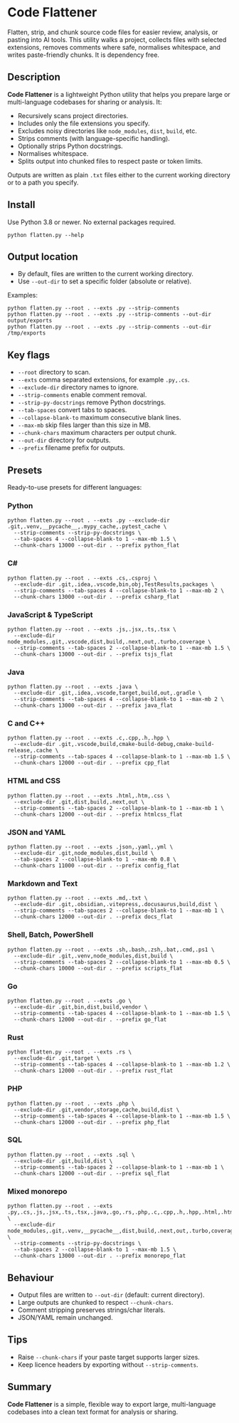 # Code Flattener

Flatten, strip, and chunk source code files for easier review, analysis, or pasting into AI tools. This utility walks a project, collects files with selected extensions, removes comments where safe, normalises whitespace, and writes paste-friendly chunks. It is dependency free.

## Description

**Code Flattener** is a lightweight Python utility that helps you prepare large or multi-language codebases for sharing or analysis. It:

* Recursively scans project directories.
* Includes only the file extensions you specify.
* Excludes noisy directories like `node_modules`, `dist`, `build`, etc.
* Strips comments (with language-specific handling).
* Optionally strips Python docstrings.
* Normalises whitespace.
* Splits output into chunked files to respect paste or token limits.

Outputs are written as plain `.txt` files either to the current working directory or to a path you specify.

## Install

Use Python 3.8 or newer. No external packages required.

```
python flatten.py --help
```

## Output location

* By default, files are written to the current working directory.
* Use `--out-dir` to set a specific folder (absolute or relative).

Examples:

```
python flatten.py --root . --exts .py --strip-comments
python flatten.py --root . --exts .py --strip-comments --out-dir output/exports
python flatten.py --root . --exts .py --strip-comments --out-dir /tmp/exports
```

## Key flags

* `--root` directory to scan.
* `--exts` comma separated extensions, for example `.py,.cs`.
* `--exclude-dir` directory names to ignore.
* `--strip-comments` enable comment removal.
* `--strip-py-docstrings` remove Python docstrings.
* `--tab-spaces` convert tabs to spaces.
* `--collapse-blank-to` maximum consecutive blank lines.
* `--max-mb` skip files larger than this size in MB.
* `--chunk-chars` maximum characters per output chunk.
* `--out-dir` directory for outputs.
* `--prefix` filename prefix for outputs.

## Presets

Ready-to-use presets for different languages:

### Python

```
python flatten.py --root . --exts .py --exclude-dir .git,.venv,__pycache__,.mypy_cache,.pytest_cache \
  --strip-comments --strip-py-docstrings \
  --tab-spaces 4 --collapse-blank-to 1 --max-mb 1.5 \
  --chunk-chars 13000 --out-dir . --prefix python_flat
```

### C#

```
python flatten.py --root . --exts .cs,.csproj \
  --exclude-dir .git,.idea,.vscode,bin,obj,TestResults,packages \
  --strip-comments --tab-spaces 4 --collapse-blank-to 1 --max-mb 2 \
  --chunk-chars 13000 --out-dir . --prefix csharp_flat
```

### JavaScript & TypeScript

```
python flatten.py --root . --exts .js,.jsx,.ts,.tsx \
  --exclude-dir node_modules,.git,.vscode,dist,build,.next,out,.turbo,coverage \
  --strip-comments --tab-spaces 2 --collapse-blank-to 1 --max-mb 1.5 \
  --chunk-chars 13000 --out-dir . --prefix tsjs_flat
```

### Java

```
python flatten.py --root . --exts .java \
  --exclude-dir .git,.idea,.vscode,target,build,out,.gradle \
  --strip-comments --tab-spaces 4 --collapse-blank-to 1 --max-mb 2 \
  --chunk-chars 13000 --out-dir . --prefix java_flat
```

### C and C++

```
python flatten.py --root . --exts .c,.cpp,.h,.hpp \
  --exclude-dir .git,.vscode,build,cmake-build-debug,cmake-build-release,.cache \
  --strip-comments --tab-spaces 4 --collapse-blank-to 1 --max-mb 1.5 \
  --chunk-chars 12000 --out-dir . --prefix cpp_flat
```

### HTML and CSS

```
python flatten.py --root . --exts .html,.htm,.css \
  --exclude-dir .git,dist,build,.next,out \
  --strip-comments --tab-spaces 2 --collapse-blank-to 1 --max-mb 1 \
  --chunk-chars 12000 --out-dir . --prefix htmlcss_flat
```

### JSON and YAML

```
python flatten.py --root . --exts .json,.yaml,.yml \
  --exclude-dir .git,node_modules,dist,build \
  --tab-spaces 2 --collapse-blank-to 1 --max-mb 0.8 \
  --chunk-chars 11000 --out-dir . --prefix config_flat
```

### Markdown and Text

```
python flatten.py --root . --exts .md,.txt \
  --exclude-dir .git,.obsidian,.vitepress,.docusaurus,build,dist \
  --strip-comments --tab-spaces 2 --collapse-blank-to 1 --max-mb 1 \
  --chunk-chars 12000 --out-dir . --prefix docs_flat
```

### Shell, Batch, PowerShell

```
python flatten.py --root . --exts .sh,.bash,.zsh,.bat,.cmd,.ps1 \
  --exclude-dir .git,.venv,node_modules,dist,build \
  --strip-comments --tab-spaces 2 --collapse-blank-to 1 --max-mb 0.5 \
  --chunk-chars 10000 --out-dir . --prefix scripts_flat
```

### Go

```
python flatten.py --root . --exts .go \
  --exclude-dir .git,bin,dist,build,vendor \
  --strip-comments --tab-spaces 4 --collapse-blank-to 1 --max-mb 1.5 \
  --chunk-chars 12000 --out-dir . --prefix go_flat
```

### Rust

```
python flatten.py --root . --exts .rs \
  --exclude-dir .git,target \
  --strip-comments --tab-spaces 4 --collapse-blank-to 1 --max-mb 1.2 \
  --chunk-chars 12000 --out-dir . --prefix rust_flat
```

### PHP

```
python flatten.py --root . --exts .php \
  --exclude-dir .git,vendor,storage,cache,build,dist \
  --strip-comments --tab-spaces 4 --collapse-blank-to 1 --max-mb 1.5 \
  --chunk-chars 12000 --out-dir . --prefix php_flat
```

### SQL

```
python flatten.py --root . --exts .sql \
  --exclude-dir .git,build,dist \
  --strip-comments --tab-spaces 2 --collapse-blank-to 1 --max-mb 1 \
  --chunk-chars 12000 --out-dir . --prefix sql_flat
```

### Mixed monorepo

```
python flatten.py --root . --exts .py,.cs,.js,.jsx,.ts,.tsx,.java,.go,.rs,.php,.c,.cpp,.h,.hpp,.html,.htm,.css \
  --exclude-dir node_modules,.git,.venv,__pycache__,dist,build,.next,out,.turbo,coverage,bin,obj,target,vendor \
  --strip-comments --strip-py-docstrings \
  --tab-spaces 2 --collapse-blank-to 1 --max-mb 1.5 \
  --chunk-chars 13000 --out-dir . --prefix monorepo_flat
```

## Behaviour

* Output files are written to `--out-dir` (default: current directory).
* Large outputs are chunked to respect `--chunk-chars`.
* Comment stripping preserves strings/char literals.
* JSON/YAML remain unchanged.

## Tips

* Raise `--chunk-chars` if your paste target supports larger sizes.
* Keep licence headers by exporting without `--strip-comments`.

## Summary

**Code Flattener** is a simple, flexible way to export large, multi-language codebases into a clean text format for analysis or sharing.
